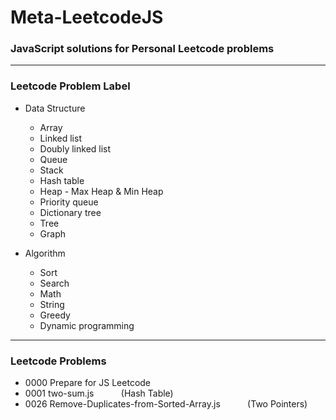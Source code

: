  # Meta-LeetcodeJS

  ### JavaScript solutions for Personal Leetcode problems

***

  ### Leetcode Problem Label

  - Data Structure
    - Array
    - Linked list
    - Doubly linked list
    - Queue
    - Stack
    - Hash table
    - Heap - Max Heap & Min Heap
    - Priority queue
    - Dictionary tree
    - Tree
    - Graph

  - Algorithm
    - Sort
    - Search
    - Math
    - String
    - Greedy
    - Dynamic programming

***

### Leetcode Problems

  - 0000 Prepare for JS Leetcode
  - 0001 two-sum.js &nbsp; &nbsp; &nbsp; &nbsp; &nbsp; (Hash Table)
  - 0026 Remove-Duplicates-from-Sorted-Array.js &nbsp; &nbsp; &nbsp; &nbsp; &nbsp; (Two Pointers)
